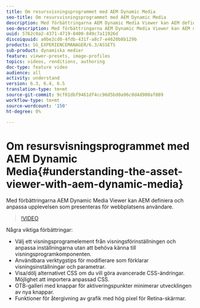 ```yaml
---
title: Om resursvisningsprogrammet med AEM Dynamic Media
seo-title: Om resursvisningsprogrammet med AEM Dynamic Media
description: Med förbättringarna AEM Dynamic Media Viewer kan AEM definiera och anpassa upplevelsen som presenteras för webbplatsens användare.
seo-description: Med förbättringarna AEM Dynamic Media Viewer kan AEM definiera och anpassa upplevelsen som presenteras för webbplatsens användare.
uuid: 5762c0a2-4371-4719-8400-849c7a11926d
discoiquuid: a0be2cd0-4fdb-431f-a8c7-e4620b8b129b
products: SG_EXPERIENCEMANAGER/6.3/ASSETS
sub-product: dynamiska medier
feature: viewer-presets, image-profiles
topics: videos, renditions, authoring
doc-type: feature video
audience: all
activity: understand
version: 6.3, 6.4, 6.5
translation-type: tm+mt
source-git-commit: 9cf01dbf9461df4cc96d5bd0a96c0d4d900af089
workflow-type: tm+mt
source-wordcount: '150'
ht-degree: 0%

---
```



# Om resursvisningsprogrammet med AEM Dynamic Media{#understanding-the-asset-viewer-with-aem-dynamic-media}

Med förbättringarna AEM Dynamic Media Viewer kan AEM definiera och anpassa upplevelsen som presenteras för webbplatsens användare.

>[!VIDEO](https://video.tv.adobe.com/v/17783/?quality=9&learn=on)

Några viktiga förbättringar:

* Välj ett visningsprogramelement från visningsförinställningen och anpassa inställningarna utan att behöva känna till visningsprogramkomponenten.
* Användbara verktygstips för modifierare som förklarar visningsinställningar och parametrar.
* Visa/dölj alternativet CSS om du vill göra avancerade CSS-ändringar. Möjlighet att importera anpassad CSS.
* OTB-galleri med knappar för aktiveringspunkter minimerar utvecklingen av nya knappar.
* Funktioner för återgivning av grafik med hög pixel för Retina-skärmar.